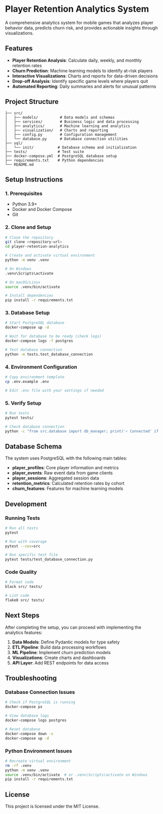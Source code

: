 # Player Retention Analytics System

A comprehensive analytics system for mobile games that analyzes player behavior data, predicts churn risk, and provides actionable insights through visualizations.

## Features

- **Player Retention Analysis**: Calculate daily, weekly, and monthly retention rates
- **Churn Prediction**: Machine learning models to identify at-risk players
- **Interactive Visualizations**: Charts and reports for data-driven decisions
- **Drop-off Analysis**: Identify specific game levels where players quit
- **Automated Reporting**: Daily summaries and alerts for unusual patterns

## Project Structure

```
├── src/
│   ├── models/          # Data models and schemas
│   ├── services/        # Business logic and data processing
│   ├── analytics/       # Machine learning and analytics
│   ├── visualization/   # Charts and reporting
│   ├── config.py        # Configuration management
│   └── database.py      # Database connection utilities
├── sql/
│   └── init/           # Database schema and initialization
├── tests/              # Test suite
├── docker-compose.yml  # PostgreSQL database setup
├── requirements.txt    # Python dependencies
└── README.md
```

## Setup Instructions

### 1. Prerequisites

- Python 3.9+
- Docker and Docker Compose
- Git

### 2. Clone and Setup

```bash
# Clone the repository
git clone <repository-url>
cd player-retention-analytics

# Create and activate virtual environment
python -m venv .venv

# On Windows
.venv\Scripts\activate

# On macOS/Linux
source .venv/bin/activate

# Install dependencies
pip install -r requirements.txt
```

### 3. Database Setup

```bash
# Start PostgreSQL database
docker-compose up -d

# Wait for database to be ready (check logs)
docker-compose logs -f postgres

# Test database connection
python -m tests.test_database_connection
```

### 4. Environment Configuration

```bash
# Copy environment template
cp .env.example .env

# Edit .env file with your settings if needed
```

### 5. Verify Setup

```bash
# Run tests
pytest tests/

# Check database connection
python -c "from src.database import db_manager; print('✓ Connected' if db_manager.test_connection() else '✗ Failed')"
```

## Database Schema

The system uses PostgreSQL with the following main tables:

- **player_profiles**: Core player information and metrics
- **player_events**: Raw event data from game clients
- **player_sessions**: Aggregated session data
- **retention_metrics**: Calculated retention rates by cohort
- **churn_features**: Features for machine learning models

## Development

### Running Tests

```bash
# Run all tests
pytest

# Run with coverage
pytest --cov=src

# Run specific test file
pytest tests/test_database_connection.py
```

### Code Quality

```bash
# Format code
black src/ tests/

# Lint code
flake8 src/ tests/
```

## Next Steps

After completing the setup, you can proceed with implementing the analytics features:

1. **Data Models**: Define Pydantic models for type safety
2. **ETL Pipeline**: Build data processing workflows
3. **ML Pipeline**: Implement churn prediction models
4. **Visualizations**: Create charts and dashboards
5. **API Layer**: Add REST endpoints for data access

## Troubleshooting

### Database Connection Issues

```bash
# Check if PostgreSQL is running
docker-compose ps

# View database logs
docker-compose logs postgres

# Reset database
docker-compose down -v
docker-compose up -d
```

### Python Environment Issues

```bash
# Recreate virtual environment
rm -rf .venv
python -m venv .venv
source .venv/bin/activate  # or .venv\Scripts\activate on Windows
pip install -r requirements.txt
```

## License

This project is licensed under the MIT License.